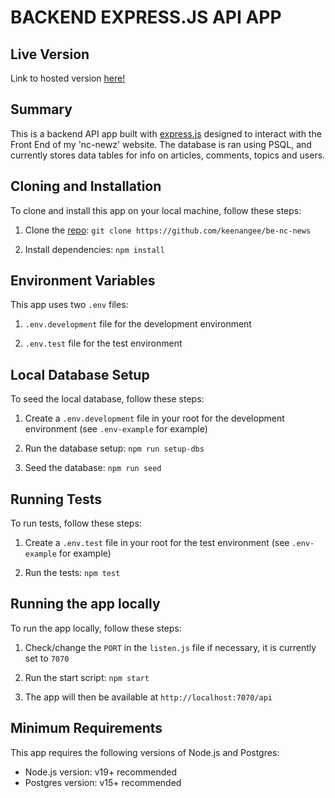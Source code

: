 # BACKEND EXPRESS.JS API APP

## Live Version

Link to hosted version [here!](https://nc-newz.onrender.com/api)

## Summary

This is a backend API app built with [express.js](https://expressjs.com/) designed to interact with the Front End of my 'nc-newz' website. The database is ran using PSQL, and currently stores data tables for info on articles, comments, topics and users.

## Cloning and Installation

To clone and install this app on your local machine, follow these steps:

1. Clone the [repo](https://github.com/keenangee/be-nc-news): `git clone https://github.com/keenangee/be-nc-news`

2. Install dependencies: `npm install`

## Environment Variables

This app uses two `.env` files:

1. `.env.development` file for the development environment

2. `.env.test` file for the test environment

## Local Database Setup

To seed the local database, follow these steps:

1. Create a `.env.development` file in your root for the development environment (see `.env-example` for example)

2. Run the database setup: `npm run setup-dbs`

3. Seed the database: `npm run seed`

## Running Tests

To run tests, follow these steps:

1. Create a `.env.test` file in your root for the test environment (see `.env-example` for example)

2. Run the tests: `npm test`

## Running the app locally

To run the app locally, follow these steps:

1. Check/change the `PORT` in the `listen.js` file if necessary, it is currently set to `7070`

2. Run the start script: `npm start`

3. The app will then be available at `http://localhost:7070/api`

## Minimum Requirements

This app requires the following versions of Node.js and Postgres:

- Node.js version: v19+ recommended
- Postgres version: v15+ recommended
